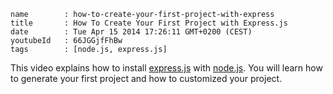 ```
name        : how-to-create-your-first-project-with-express
title       : How To Create Your First Project with Express.js
date        : Tue Apr 15 2014 17:26:11 GMT+0200 (CEST)
youtubeId   : 66JGGjfFhBw
tags        : [node.js, express.js]
```

This video explains how to install
[express.js](http://expressjs.com/) with 
[node.js](http://nodejs.org).
You will learn how to generate your first project
and how to customized your project.